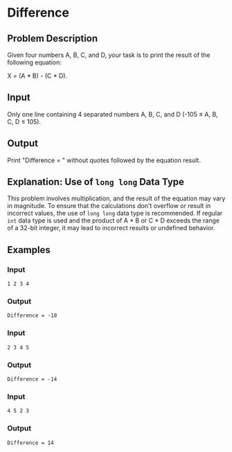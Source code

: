 # Difference

## Problem Description

Given four numbers A, B, C, and D, your task is to print the result of the following equation:

X = (A * B) - (C * D).

## Input

Only one line containing 4 separated numbers A, B, C, and D (-105 ≤ A, B, C, D ≤ 105).

## Output

Print "Difference = " without quotes followed by the equation result.

## Explanation: Use of `long long` Data Type

This problem involves multiplication, and the result of the equation may vary in magnitude. To ensure that the calculations don't overflow or result in incorrect values, the use of `long long` data type is recommended. If regular `int` data type is used and the product of A * B or C * D exceeds the range of a 32-bit integer, it may lead to incorrect results or undefined behavior.

## Examples

### Input

```
1 2 3 4
```

### Output

```
Difference = -10
```

### Input

```
2 3 4 5
```

### Output

```
Difference = -14
```

### Input

```
4 5 2 3
```

### Output

```
Difference = 14
```